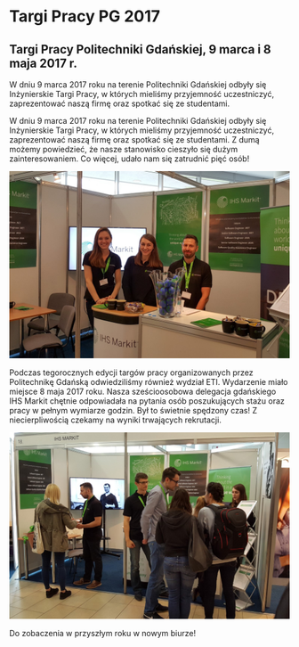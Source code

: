 # Targi Pracy PG 2017
## Targi Pracy Politechniki Gdańskiej, 9 marca i 8 maja 2017 r.

W dniu 9 marca 2017 roku na terenie Politechniki Gdańskiej odbyły się Inżynierskie Targi Pracy, w których mieliśmy przyjemność uczestniczyć, zaprezentować naszą firmę oraz spotkać się ze studentami.

W dniu 9 marca 2017 roku na terenie Politechniki Gdańskiej odbyły się Inżynierskie Targi Pracy, w których mieliśmy przyjemność uczestniczyć, zaprezentować naszą firmę oraz spotkać się ze studentami. Z dumą możemy powiedzieć, że nasze stanowisko cieszyło się dużym zainteresowaniem. Co więcej, udało nam się zatrudnić pięć osób!

<p class="text-center">
    <img src="images/aktualnosci/2017_targi_pracy_PG/20170508_152447-1500x1000.jpg" class="img-responsive" alt="2017 Targi Pracy PG">
</p>

Podczas tegorocznych edycji targów pracy organizowanych przez Politechnikę Gdańską odwiedziliśmy również wydział ETI. Wydarzenie miało miejsce 8 maja 2017 roku. Nasza sześcioosobowa delegacja gdańskiego IHS Markit chętnie odpowiadała na pytania osób poszukujących stażu oraz pracy w pełnym wymiarze godzin. Był to świetnie spędzony czas! Z niecierpliwością czekamy na wyniki trwających rekrutacji.

<p class="text-center">
    <img src="images/aktualnosci/2017_targi_pracy_PG/20170508_121423-1500x1000.jpg" class="img-responsive" alt="2017 Targi Pracy PG">
</p>

Do zobaczenia w przyszłym roku w nowym biurze!